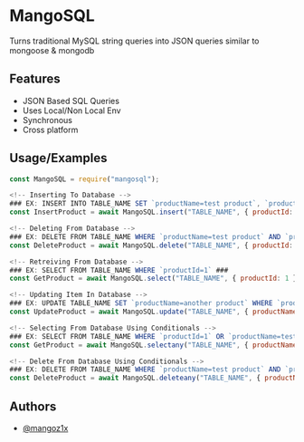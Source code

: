 
# MangoSQL
Turns traditional MySQL string queries into JSON queries similar to mongoose & mongodb




## Features

- JSON Based SQL Queries
- Uses Local/Non Local Env 
- Synchronous
- Cross platform


## Usage/Examples

```javascript
const MangoSQL = require("mangosql");

<!-- Inserting To Database -->
### EX: INSERT INTO TABLE_NAME SET `productName=test product`, `productId=1` ### 
const InsertProduct = await MangoSQL.insert("TABLE_NAME", { productId: 1, productName: "test product" });

<!-- Deleting From Database -->
### EX: DELETE FROM TABLE_NAME WHERE `productName=test product` AND `productId=1` ###;
const DeleteProduct = await MangoSQL.delete("TABLE_NAME", { productId: 1, productName: "test product" });

<!-- Retreiving From Database -->
### EX: SELECT FROM TABLE_NAME WHERE `productId=1` ###
const GetProduct = await MangoSQL.select("TABLE_NAME", { productId: 1 });

<!-- Updating Item In Database -->
### EX: UPDATE TABLE_NAME SET `productName=another product` WHERE `productId=1` ###
const UpdateProduct = await MangoSQL.update("TABLE_NAME", { productName: "another product" }, { productId: 1 });

<!-- Selecting From Database Using Conditionals -->
### EX: SELECT FROM TABLE_NAME WHERE `productId=1` OR `productName=test product` ###
const GetProduct = await MangoSQL.selectany("TABLE_NAME", { productName: "test product" }, { productId: 1 });

<!-- Delete From Database Using Conditionals -->
### EX: DELETE FROM TABLE_NAME WHERE `productName=test product` AND `productId=1` OR `productName=another test product` ###;
const DeleteProduct = await MangoSQL.deleteany("TABLE_NAME", { productName: "testProduct", productId: 1 }, { productName: "another test product" });
```


## Authors

- [@mangoz1x](https://mangoz1x.com)

